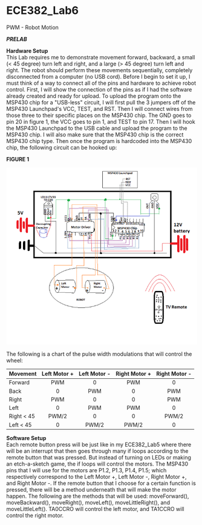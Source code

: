 ECE382_Lab6
===========

PWM - Robot Motion


__*PRELAB*__

__Hardware Setup__  
This Lab requires me to demonstrate movement forward, backward, a small (< 45 degree) turn left and right, and a large (> 45 degree) turn left and right. The robot should perform these movements sequentially, completely disconnected from a computer (no USB cord). Before I begin to set it up, I must think of a way to connect all of the pins and hardware to achieve robot control.  First, I will show the connection of the pins as if I had the software already created and ready for upload. To upload the program onto the MSP430 chip for a "USB-less" circuit, I will first pull the 3 jumpers off of the MSP430 Launchpad's VCC, TEST, and RST. Then I will connect wires from those three to their specific places on the MSP430 chip. The GND goes to pin 20 in figure 1, the VCC goes to pin 1, and TEST to pin 17. Then I will hook the MSP430 Launchpad to the USB cable and upload the program to the MSP430 chip. I will also make sure that the MSP430 chip is the correct MSP430 chip type. Then once the program is hardcoded into the MSP430 chip, the following circuit can be hooked up:

__FIGURE 1__

![](https://github.com/dustyweisner/ECE382_Lab6/blob/master/Images/HardwareSchematic.gif?raw=true)

The following is a chart of the pulse width modulations that will control the wheel:

|Movement|Left Motor +|Left Motor -|Right Motor +|Right Motor -|
|:--|:--:|:--:|:--:|:--:|
|Forward|PWM|0|PWM|0|
|Back|0|PWM|0|PWM|
|Right|PWM|0|0|PWM|
|Left|0|PWM|PWM|0|
|Right < 45|PWM/2|0|0|PWM/2|
|Left < 45|0|PWM/2|PWM/2|0|

__Software Setup__  
Each remote button press will be just like in my ECE382_Lab5 where there will be an interrupt that then goes through many if loops according to the remote button that was pressed. But instead of turning on LEDs or making an etch-a-sketch game, the if loops will control the motors. The MSP430 pins that I will use for the motors are P1.2, P1.3, P1.4, P1.5; which respectively correspond to the Left Motor +, Left Motor -, Right Motor +, and Right Motor -. If the remote button that I choose for a certain function is pressed, there will be a method underneath that will make the motor happen. The following are the methods that will be used: moveForward(), moveBackward(), moveRight(), moveLeft(), moveLittleRight(), and moveLittleLeft(). TA0CCRO will control the left motor, and TA1CCRO will control the right motor. 

